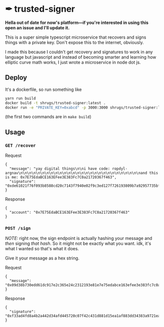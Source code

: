 # ✒ trusted-signer

**Hella out of date for now's platform—if you're interested in using this open an issue and I'll update it.**

This is a super simple typescript microservice that recovers and signs things with a private key. Don't expose this to the internet, obviously.

I made this because I couldn't get recovery and signatures to work in any language but javascript and instead of becoming smarter and learning how elliptic curve math works, I just wrote a microservice in node dot js.

## Deploy

It's a dockerfile, so run something like

```bash
yarn run build
docker build -t shrugs/trusted-signer:latest .
docker run -e "PRIVATE_KEY=0xabcd" -p 3000:3000 shrugs/trusted-signer:latest
```

(the first two commands are in `make build`)

## Usage

### `GET /recover`

Request

```
{
  "message": "yay digital things\n\ni have code: ropdyl-argnav\n\n\n\n\n\n\n\n\n\n\n\n\n\n\n\n\n\n\n\n\n\n\n\n\n\n\n\nand this is me: 0x7E75EdaBCE163EFee3E383Fc7C0a21720367f463",
  "signature": "0xde61021f76f093b8588cd20c7143f7940e02f9c3ed127f726193809b7a92957735bffa08827a1d8e4eb75d248010c70054cb56b201a5d2ba6d86ecb257e9b5481b"
}
```

Response

```
{
  "account": "0x7E75EdaBCE163EFee3E383Fc7C0a21720367f463"
}
```

### `POST /sign`

_NOTE:_ right now, the sign endpoint is actually hashing your message and _then_ signing _that hash_. So it might not be exactly what you want. idk, it's what I wanted so that's what it does.

Give it your message as a hex string.

Request

```
{
  "message": "0x09d38b730edd61dc917e2c365e24c2312193e81e7e75edabce163efee3e383fc7c0a21720367f463"
}
```

Response

```
{
  "signature": "0xf33ad4fd8a4b2a442d34afd445720c07f42c431d881d15ea1af883dd34383a9721eae1be166e456410137df313c44e4c8e15764884d9646b76fbaceabe8b651d1b"
}
```
